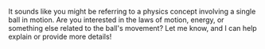 It sounds like you might be referring to a physics concept involving a single ball in motion. Are you interested in the laws of motion, energy,
or something else related to the ball's movement? Let me know, and I can help explain or provide more details!



